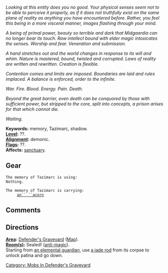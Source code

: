 *Looking at this entity does you no good. Your physical senses seem not
to be able to perceive it properly, as if it does not truthfully exist
on the same plane of reality as anything you have encountered before.
Rather, you feel this being in a more visceral manner, images flashing
through your mind.*

*A being of primal power, beauty so terrible and dark that Midgaardia
can no longer bear its touch. Raw intellect bound with elder magic
intoxicates the senses. Worship and fear. Veneration and submission.*

*A hand stretches out and the world changes in response to its will and
whim. Nature is mastered, bound, twisted and corrupted. Laws of reality
are written and rewritten. Creation is flexible.*

*Contention comes and limits are imposed. Boundaries are laid and rules
implaced. A balance is enforced, order to the infinite.*

*War. Fire. Blood. Energy. Pain. Death.*

*Beyond the great barrier, even death can be conquored by those with
sufficient power, but stripped to the core, split into concepts, a
prison arises for that which cannot die.*

*Waiting.*

**Keywords:** memory, Tazimarc, shadow.  
**[Level](Level "wikilink"):** ??.  
**[Alignment](Alignment "wikilink"):** demonic.  
**[Flags](:Category:_Mob_Types "wikilink"):** ??.  
**Affects:** [sanctuary](Sanctuary "wikilink").  

## Gear

`The memory of Tazimarc is using:`  
`Nothing.`

`The memory of Tazimarc is carrying:`  
`     `[`an`` ``acorn`](Acorn_(1_of_3) "wikilink")

## Comments

## Directions

**[Area](:Category:_Areas "wikilink"):** [Defender's
Graveyard](:Category:_Defender's_Graveyard "wikilink")
([Map](Defender's_Graveyard_Map "wikilink")).  
**[Room(s)](:Category:_Rooms "wikilink"):** Sealed!
([anti-magic](Anti-Magic_Rooms "wikilink")).  
Starting from [an elemental guardian](Elemental_Guardian "wikilink"),
use [a jade rod](Jade_Rod "wikilink") from its corpse to unlock patina
and go down.

[Category: Mobs In Defender's
Graveyard](Category:_Mobs_In_Defender's_Graveyard "wikilink")
